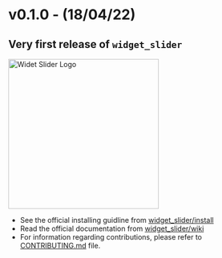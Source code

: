 # v0.1.0 - (18/04/22)

## Very first release of `widget_slider`

 <img width="300" src="https://user-images.githubusercontent.com/59066341/163708948-d5279779-6052-418d-ab08-a41f63491c3d.png" alt="Widet Slider Logo">

- See the official installing guidline from [widget_slider/install](https://github.com/theiskaa/widget_slider/wiki/Installing)
- Read the official documentation from [widget_slider/wiki](https://github.com/theiskaa/widget_slider/wiki)
- For information regarding contributions, please refer to [CONTRIBUTING.md](https://github.com/theiskaa/widget_slider/blob/main/CONTRIBUTING.md) file.
